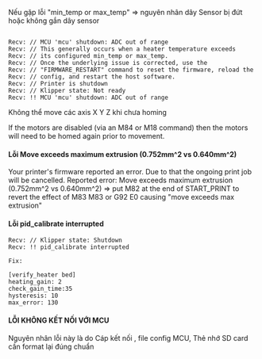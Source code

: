 Nếu gặp lỗi "min_temp or max_temp" => nguyên nhân dây Sensor bị đứt hoặc không gắn dây sensor

```wrap 

Recv: // MCU 'mcu' shutdown: ADC out of range
Recv: // This generally occurs when a heater temperature exceeds
Recv: // its configured min_temp or max_temp.
Recv: // Once the underlying issue is corrected, use the
Recv: // "FIRMWARE_RESTART" command to reset the firmware, reload the
Recv: // config, and restart the host software.
Recv: // Printer is shutdown
Recv: // Klipper state: Not ready
Recv: !! MCU 'mcu' shutdown: ADC out of range

```

Không thể move các axis X Y Z khi chưa homing

If the motors are disabled (via an M84 or M18 command) then the motors will need to be homed again prior to movement.

#### Lỗi Move exceeds maximum extrusion (0.752mm^2 vs 0.640mm^2)
Your printer's firmware reported an error. Due to that the ongoing print job will be cancelled. Reported error: Move exceeds maximum extrusion (0.752mm^2 vs 0.640mm^2)
=> put M82 at the end of START_PRINT to revert the effect of M83
M83 or G92 E0 causing "move exceeds max extrusion"


#### Lỗi  pid_calibrate interrupted

```wrap
Recv: // Klipper state: Shutdown
Recv: !! pid_calibrate interrupted

Fix: 

[verify_heater bed]  
heating_gain: 2 
check_gain_time:35  
hysteresis: 10  
max_error: 130 
```


#### LỖI KHÔNG KẾT NỐI VỚI MCU

Nguyên nhân lỗi này là do Cáp kết nối , file config MCU, Thẻ nhớ SD card cần format lại đúng chuẩn 
